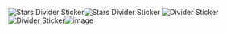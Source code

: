 <img src="https://media.tenor.com/CjvPhrcyEtsAAAAi/stars-divider.gif" alt="Stars Divider Sticker"/><img src="https://media.tenor.com/CjvPhrcyEtsAAAAi/stars-divider.gif" alt="Stars Divider Sticker"/>
<img src="https://media.tenor.com/iTm8wqNUZMsAAAAi/divider.gif" alt="Divider Sticker"/><img src="https://media.tenor.com/iTm8wqNUZMsAAAAi/divider.gif" alt="Divider Sticker"/>![image](https://github.com/user-attachments/assets/711b7d37-59af-43d4-8d5a-af55d4d6440c)

